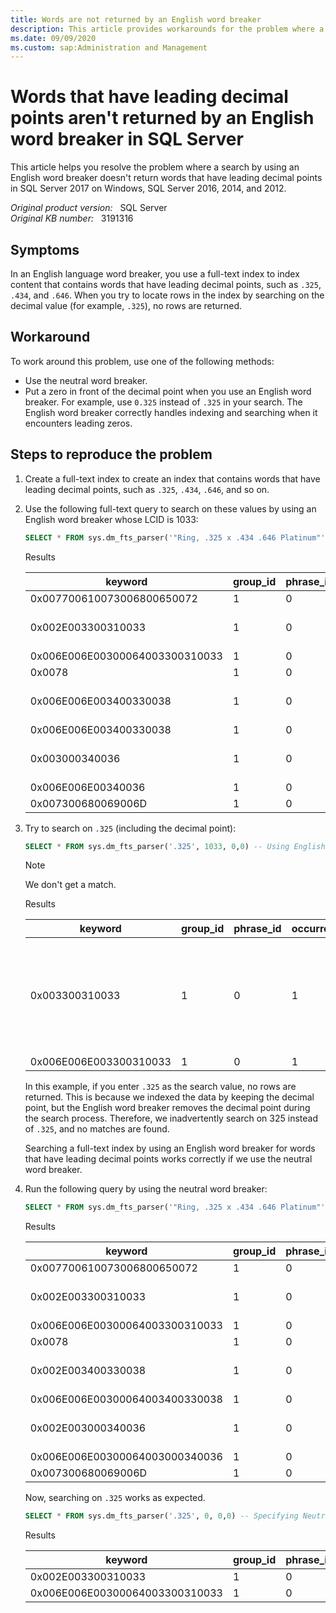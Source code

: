 ```yaml
---
title: Words are not returned by an English word breaker
description: This article provides workarounds for the problem where a search by using an English word breaker doesn't return words that have leading decimal points in SQL Server 2017 on Windows, SQL Server 2016, 2014, and 2012.
ms.date: 09/09/2020
ms.custom: sap:Administration and Management
---
```

# Words that have leading decimal points aren't returned by an English word breaker in SQL Server

This article helps you resolve the problem where a search by using an English word breaker doesn't return words that have leading decimal points in SQL Server 2017 on Windows, SQL Server 2016, 2014, and 2012.

_Original product version:_ &nbsp; SQL Server  
_Original KB number:_ &nbsp; 3191316

## Symptoms

In an English language word breaker, you use a full-text index to index content that contains words that have leading decimal points, such as `.325`, `.434`, and `.646`. When you try to locate rows in the index by searching on the decimal value (for example, `.325`), no rows are returned.

## Workaround

To work around this problem, use one of the following methods:

- Use the neutral word breaker.
- Put a zero in front of the decimal point when you use an English word breaker. For example, use `0.325` instead of `.325` in your search. The English word breaker correctly handles indexing and searching when it encounters leading zeros.

## Steps to reproduce the problem

1. Create a full-text index to create an index that contains words that have leading decimal points, such as `.325`, `.434`, `.646`, and so on.

2. Use the following full-text query to search on these values by using an English word breaker whose LCID is 1033:

    ```sql
    SELECT * FROM sys.dm_fts_parser('"Ring, .325 x .434 .646 Platinum"', 1033, 0,0)
    ```

    Results

    | keyword| group_id| phrase_id| occurrence| special_term| display_term| Notes |
    |---|---|---|---|---|---|---|
    |0x007700610073006800650072|1|0|1|Exact Match|Ring||
    |0x002E003300310033|1|0|2|Exact Match|.325|Keeps the decimal|
    |0x006E006E00300064003300310033|1|0|2|Exact Match|nn0d325||
    |0x0078|1|0|3|Noise Word|x||
    |0x006E006E003400330038|1|0|4|Exact Match|.434|Keeps the decimal|
    |0x006E006E003400330038|1|0|4|Exact Match|nn434||
    |0x003000340036|1|0|5|Exact Match|.646|Keeps the decimal|
    |0x006E006E00340036|1|0|5|Exact Match|nn46||
    |0x007300680069006D|1|0|6|Exact Match|Platinum||

3. Try to search on `.325` (including the decimal point):

    ```sql
    SELECT * FROM sys.dm_fts_parser('.325', 1033, 0,0) -- Using English word breaker to specify the ".325" search term.
    ```

    > [!NOTE]
    > We don't get a match.

    Results

    | keyword| group_id| phrase_id|occurrence| special_term| display_term| Notes |
    |---|---|---|---|---|---|---|
    |0x003300310033|1|0|1|Exact Match|325|Removes the decimal when searching and 325 <> .325, so no row returned|
    |0x006E006E003300310033|1|0|1|Exact Match|nn325||

    In this example, if you enter `.325` as the search value, no rows are returned. This is because we indexed the data by keeping the decimal point, but the English word breaker removes the decimal point during the search process. Therefore, we inadvertently search on 325 instead of `.325`, and no matches are found.

    Searching a full-text index by using an English word breaker for words that have leading decimal points works correctly if we use the neutral word breaker.

4. Run the following query by using the neutral word breaker:

    ```sql
    SELECT * FROM sys.dm_fts_parser('"Ring, .325 x .434 .646 Platinum"', 0, 0,0)
    ```

    Results

    | keyword| group_id| phrase_id| occurrence| special_term| display_term| Notes |
    |---|---|---|---|---|---|---|
    |0x007700610073006800650072|1|0|1|Exact Match|Ring||
    |0x002E003300310033|1|0|2|Exact Match|.325|Keeps the decimal|
    |0x006E006E00300064003300310033|1|0|2|Exact Match|nn0d325||
    |0x0078|1|0|3|Noise Word|x||
    |0x002E003400330038|1|0|4|Exact Match|.434|Keeps the decimal|
    |0x006E006E00300064003400330038|1|0|4|Exact Match|nn0d434||
    |0x002E003000340036|1|0|5|Exact Match|.646|Keeps the decimal|
    |0x006E006E00300064003000340036|1|0|5|Exact Match|nn0d646||
    |0x007300680069006D|1|0|6|Exact Match|Platinum||

    Now, searching on `.325` works as expected.

    ```sql
    SELECT * FROM sys.dm_fts_parser('.325', 0, 0,0) -- Specifying Neutral word breaker.
    ```

    Results

    | keyword| group_id| phrase_id| occurrence| special_term| display_term| Notes |
    |---|---|---|---|---|---|---|
    |0x002E003300310033|1|0|1|Exact Match|.325||
    |0x006E006E00300064003300310033|1|0|1|Exact Match|nn0d325||
